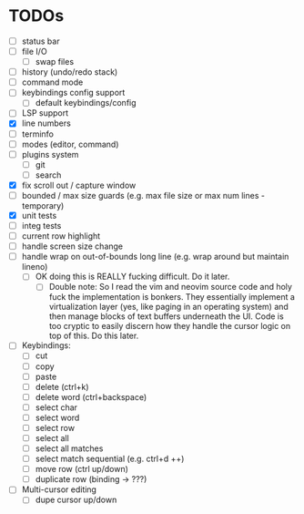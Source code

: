 # TODOs
- [ ] status bar
- [ ] file I/O
  - [ ] swap files
- [ ] history (undo/redo stack)
- [ ] command mode
- [ ] keybindings config support
  - [ ] default keybindings/config
- [ ] LSP support
- [x] line numbers
- [ ] terminfo
- [ ] modes (editor, command)
- [ ] plugins system
  - [ ] git
  - [ ] search
- [x] fix scroll out / capture window
- [ ] bounded / max size guards (e.g. max file size or max num lines - temporary)
- [x] unit tests
- [ ] integ tests
- [ ] current row highlight
- [ ] handle screen size change
- [ ] handle wrap on out-of-bounds long line (e.g. wrap around but maintain lineno)
  - [ ] OK doing this is REALLY fucking difficult. Do it later.
    - [ ] Double note: So I read the vim and neovim source code and holy fuck the implementation is bonkers. They essentially implement a virtualization layer (yes, like paging in an operating system) and then manage blocks of text buffers underneath the UI. Code is too cryptic to easily discern how they handle the cursor logic on top of this. Do this later.
- [ ] Keybindings:
  - [ ] cut
  - [ ] copy
  - [ ] paste
  - [ ] delete (ctrl+k)
  - [ ] delete word (ctrl+backspace)
  - [ ] select char
  - [ ] select word
  - [ ] select row
  - [ ] select all
  - [ ] select all matches
  - [ ] select match sequential (e.g. ctrl+d ++)
  - [ ] move row (ctrl up/down)
  - [ ] duplicate row (binding -> ???)
- [ ] Multi-cursor editing
  - [ ] dupe cursor up/down
